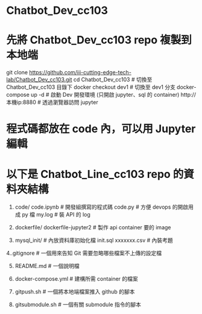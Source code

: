 # Chatbot_Dev_cc103


# 先將 Chatbot_Dev_cc103 repo 複製到本地端
git clone https://github.com/iii-cutting-edge-tech-lab/Chatbot_Dev_cc103.git
cd Chatbot_Dev_cc103   # 切換至 Chatbot_Dev_cc103 目錄下
docker checkout dev1   # 切換至 dev1 分支
docker-compose up -d   # 啟動 Dev 開發環境 (只開啟 jupyter、sql 的 container)
http://本機ip:8880     # 透過瀏覽器訪問 jupyter


# 程式碼都放在 code 內，可以用 Jupyter 編輯

# 以下是 Chatbot_Line_cc103 repo 的資料夾結構

1. code/
   code.ipynb # 開發組撰寫的程式碼
   code.py    # 方便 devops 的開啟用成 py 檔
   my.log     # 裝 API 的 log

2. dockerfile/
   dockerfile-jupyter2 # 製作 api container 要的 image

3. mysql_init/  # 內放資料庫初始化檔
   init.sql
   xxxxxxx.csv  # 內裝考題

4..gitignore    # 一個用來告知 Git 需要忽略哪些檔案不上傳的設定檔

5. README.md    # 一個說明檔

6. docker-compose.yml  # 建構所需 container 的檔案

7. gitpush.sh   # 一個將本地端檔案推入 github 的腳本

8. gitsubmodule.sh  # 一個有關 submodule 指令的腳本
